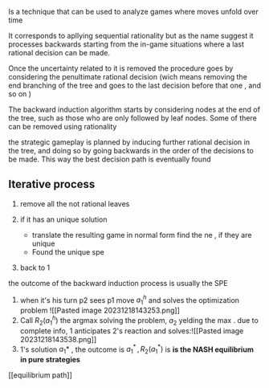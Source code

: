 Is a technique that can be used to analyze games where moves unfold over time

It corresponds to apllying sequential rationality but as the name suggest it processes backwards starting from the in-game situations where a last rational decision can be made.

Once the uncertainty related to it is removed the procedure goes by considering the penultimate rational decision (wich means removing the end branching of the tree and goes to the last decision before that one , and so on )

The backward induction algorithm starts by considering nodes at the end of the tree, such as those who are only followed by leaf nodes. Some of there can be removed using rationality 

the strategic gameplay is planned by inducing further rational decision in the tree, and doing so by going backwards in the order of the decisions to be made.
This way the best decision path is eventually found 


## Iterative process 
1.  remove all the not rational leaves 
2. if it has an unique solution 
	- translate the resulting game in normal form 	find the ne , if they are unique 
	- Found the unique spe
	
1. back to 1 


the outcome of the backward induction process is usually the SPE




1. when it's his turn p2 sees p1 move $a_1^h$ and solves the optimization problem 
 ![[Pasted image 20231218143253.png]]
2. Call $R_2(a_1^h)$ the argmax solving the problem, $a_2$ yelding the max .
	due to complete info, 1 anticipates 2's reaction and solves:![[Pasted image 20231218143538.png]]
3. 1's solution $a_1*$ , the outcome is $a_1^*\,,R_2(a_1^*)$ is **is the NASH equilibrium in pure strategies**





[[equilibrium path]]
